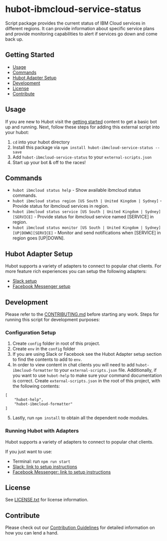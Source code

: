 # hubot-ibmcloud-service-status

Script package provides the current status of IBM Cloud services in different regions. It can provide information about specific service plans and provide monitoring capabilities to alert if services go down and come back up.

## Getting Started
  * [Usage](#usage)
  * [Commands](#commands)
  * [Hubot Adapter Setup](#hubot-adapter-setup)
  * [Development](#development)
  * [License](#license)
  * [Contribute](#contribute)

## Usage <a id="usage"></a>

If you are new to Hubot visit the [getting started](https://hubot.github.com/docs/) content to get a basic bot up and running.  Next, follow these steps for adding this external script into your hubot:

1. `cd` into your hubot directory
2. Install this package via `npm install hubot-ibmcloud-service-status --save`
3. Add `hubot-ibmcloud-service-status` to your `external-scripts.json`
4. Start up your bot & off to the races!


## Commands <a id="commands"></a>

- `hubot ibmcloud status help` - Show available ibmcloud status commands.
- `hubot ibmcloud status region [US South | United Kingdom | Sydney]` - Provide status for ibmcloud services in region.
- `hubot ibmcloud status service [US South | United Kingdom | Sydney] [SERVICE]` - Provide status for ibmcloud service named [SERVICE] in region.
- `hubot ibmcloud status monitor [US South | United Kingdom | Sydney] [UP|DOWN][SERVICE]` - Monitor and send notifications when [SERVICE] in region goes [UP|DOWN].

## Hubot Adapter Setup <a id="hubot-adapter-setup"></a>

Hubot supports a variety of adapters to connect to popular chat clients.  For more feature rich experiences you can setup the following adapters:
- [Slack setup](./docs/adapters/slack.md)
- [Facebook Messenger setup](./docs/adapters/facebook.md)

## Development <a id="development"></a>

Please refer to the [CONTRIBUTING.md](./CONTRIBUTING.md) before starting any work.  Steps for running this script for development purposes:

### Configuration Setup

1. Create `config` folder in root of this project.
2. Create `env` in the `config` folder
3. If you are using Slack or Facebook see the Hubot Adapter setup section to find the contents to add to `env`.
4. In order to view content in chat clients you will need to add `hubot-ibmcloud-formatter` to your `external-scripts.json` file. Additionally, if you want to use `hubot-help` to make sure your command documentation is correct.  Create `external-scripts.json` in the root of this project, with the following contents:
```
[
	"hubot-help",
    "hubot-ibmcloud-formatter"
]
```
5. Lastly, run `npm install` to obtain all the dependent node modules.

### Running Hubot with Adapters

Hubot supports a variety of adapters to connect to popular chat clients.

If you just want to use:
 - Terminal: run `npm run start`
 - [Slack: link to setup instructions](docs/adapters/slack.md)
 - [Facebook Messenger: link to setup instructions](docs/adapters/facebook.md)

## License <a id="license"></a>

See [LICENSE.txt](./LICENSE.txt) for license information.

## Contribute <a id="contribute"></a>

Please check out our [Contribution Guidelines](./CONTRIBUTING.md) for detailed information on how you can lend a hand.
